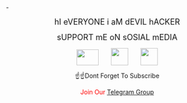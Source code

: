 -<p style="text-align: center;"><span style="font-size: large;">hI eVERYONE i aM dEVIL hACKER</span></p><span style="font-size: large;"><span></span></span><p style="text-align: center;"><span style="font-size: large;"><span></span>sUPPORT mE oN sOSIAL mEDIA</span></p><p style="text-align: center;"><span></span><a href="https://www.youtube.com/c/DevilHackers" rel="nofollow" style="margin-left: 1em; margin-right: 1em; text-align: center;" target="_blank"><img border="0" data-original-height="189" data-original-width="267" height="36" src="https://1.bp.blogspot.com/-sWMfaxx73FE/YNnZcNS_ktI/AAAAAAAAAgg/0N1fZdCoxicAScX6Qi0kh453FUCYwNgrwCLcBGAsYHQ/w50-h36/youtube.jpg" width="50" /></a><a href="https://www.instagram.com/devilhackers22/" rel="nofollow" style="margin-left: 1em; margin-right: 1em; text-align: center;" target="_blank"><img border="0" data-original-height="225" data-original-width="225" height="39" src="https://1.bp.blogspot.com/-pEEbb986zKY/YNnZyHP61tI/AAAAAAAAAgo/jvpLbtlFRA0XgbqSPlg5xziefpE67tqmwCLcBGAsYHQ/w39-h39/instagram.jpg" width="39" /></a><a href="https://www.facebook.com/devilhackers22" rel="nofollow" style="margin-left: 1em; margin-right: 1em;" target="_blank"><img border="0" data-original-height="225" data-original-width="225" height="39" src="https://1.bp.blogspot.com/-Gvy6i9aRD4I/YNnZb0XgLJI/AAAAAAAAAgY/TIIkfvqye98F29eHD1ew9zSbHvp4l_8uQCLcBGAsYHQ/w39-h39/facebook.png" width="39" /></a></p><p style="text-align: center;">☝☝Dont Forget To Subscribe</p><p style="text-align: center;"><span style="color: red;">Join Our <a href="https://t.me/devilhackers22" rel="nofollow" target="_blank">Telegram Group</a></span></p><p></p>
<!---
devilhackers22/ldevilhackers22 is a ✨ special ✨ repository because its `README.md` (this file) appears on your GitHub profile.

You can click the Preview link to take a look at your changes.














